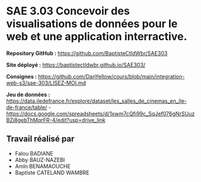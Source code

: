 # SAE 3.03 Concevoir des visualisations de données pour le web et une application interractive.

**Repository GitHub :** https://github.com/BaptisteCtldWbr/SAE303

**Site déployé :** https://baptistectldwbr.github.io/SAE303/

**Consignes :** https://github.com/DanYellow/cours/blob/main/integration-web-s3/sae-303/LISEZ-MOI.md

**Jeu de données :** https://data.iledefrance.fr/explore/dataset/les_salles_de_cinemas_en_ile-de-france/table/ - https://docs.google.com/spreadsheets/d/1xwm7cQfi99c_SqJef076gNrSUuzBZi8gebThMqrFR-4/edit?usp=drive_link

## Travail réalisé par
- Falou BADIANE
- Abby BAUZ-NAZEBI
- Amîn BENAMAOUCHE
- Baptiste CATELAND WAMBRE
